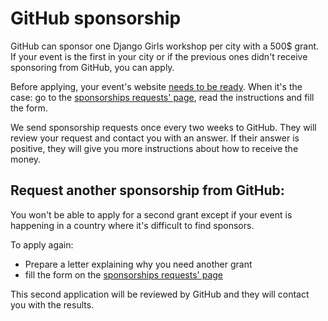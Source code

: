 # GitHub sponsorship

GitHub can sponsor one Django Girls workshop per city with a 500$ grant. If your event is the first in your city or if the previous ones didn't receive sponsoring from GitHub, you can apply.

Before applying, your event's website [needs to be ready](../website/when_ready.md). When it's the case: go to the [sponsorships requests' page](https://djangogirls.org/sponsor-request/), read the instructions and fill the form.

We send sponsorship requests once every two weeks to GitHub. They will review your request and contact you with an answer. If their answer is positive, they will give you more instructions about how to receive the money.

## Request another sponsorship from GitHub:

You won't be able to apply for a second grant except if your event is happening in a country where it's difficult to find sponsors.

To apply again:

* Prepare a letter explaining why you need another grant
* fill the form on the [sponsorships requests' page](https://djangogirls.org/sponsor-request/)

This second application will be reviewed by GitHub and they will contact you with the results.
